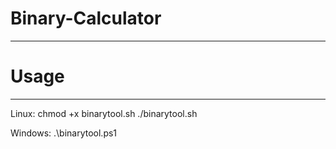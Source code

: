 # Binary-Calculator
------------------------------------------
# Usage
------------------------------------------
Linux:
chmod +x binarytool.sh
./binarytool.sh

Windows:
.\binarytool.ps1
